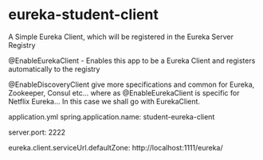 # eureka-student-client
A Simple Eureka Client, which will be registered in the Eureka Server Registry

@EnableEurekaClient - Enables this app to be a Eureka Client and registers automatically to the registry

@EnableDiscoveryClient give more specifications and common for Eureka, Zookeeper, Consul etc...
where as @EnableEurekaClient is specific for Netflix Eureka... In this case we shall go with EurekaClient.

application.yml
spring.application.name: student-eureka-client

server.port: 2222

eureka.client.serviceUrl.defaultZone: http://localhost:1111/eureka/

